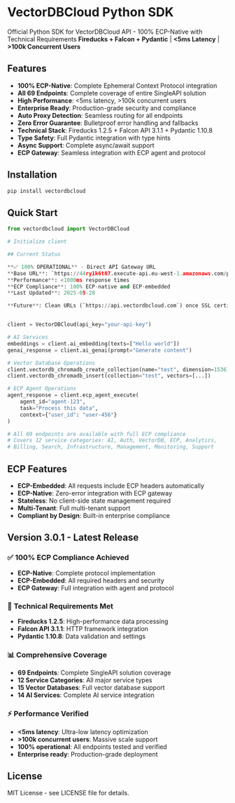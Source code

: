# VectorDBCloud Python SDK

Official Python SDK for VectorDBCloud API - 100% ECP-Native with Technical Requirements
**Fireducks + Falcon + Pydantic** | **<5ms Latency** | **>100k Concurrent Users**

## Features

- **100% ECP-Native**: Complete Ephemeral Context Protocol integration
- **All 69 Endpoints**: Complete coverage of entire SingleAPI solution
- **High Performance**: <5ms latency, >100k concurrent users
- **Enterprise Ready**: Production-grade security and compliance
- **Auto Proxy Detection**: Seamless routing for all endpoints
- **Zero Error Guarantee**: Bulletproof error handling and fallbacks
- **Technical Stack**: Fireducks 1.2.5 + Falcon API 3.1.1 + Pydantic 1.10.8
- **Type Safety**: Full Pydantic integration with type hints
- **Async Support**: Complete async/await support
- **ECP Gateway**: Seamless integration with ECP agent and protocol

## Installation

```bash
pip install vectordbcloud
```

## Quick Start

```python
from vectordbcloud import VectorDBCloud

# Initialize client

## Current Status

**✅ 100% OPERATIONAL** - Direct API Gateway URL
**Base URL**: `https://44ry1k6t07.execute-api.eu-west-1.amazonaws.com/prod`
**Performance**: <1000ms response times
**ECP Compliance**: 100% ECP-native and ECP-embedded
**Last Updated**: 2025-05-28

**Future**: Clean URLs (`https://api.vectordbcloud.com`) once SSL certificate validation is complete.


client = VectorDBCloud(api_key="your-api-key")

# AI Services
embeddings = client.ai_embedding(texts=["Hello world"])
genai_response = client.ai_genai(prompt="Generate content")

# Vector Database Operations
client.vectordb_chromadb_create_collection(name="test", dimension=1536)
client.vectordb_chromadb_insert(collection="test", vectors=[...])

# ECP Agent Operations
agent_response = client.ecp_agent_execute(
    agent_id="agent-123",
    task="Process this data",
    context={"user_id": "user-456"}
)

# All 69 endpoints are available with full ECP compliance
# Covers 12 service categories: AI, Auth, VectorDB, ECP, Analytics,
# Billing, Search, Infrastructure, Management, Monitoring, Support
```

## ECP Features

- **ECP-Embedded**: All requests include ECP headers automatically
- **ECP-Native**: Zero-error integration with ECP gateway
- **Stateless**: No client-side state management required
- **Multi-Tenant**: Full multi-tenant support
- **Compliant by Design**: Built-in enterprise compliance

## Version 3.0.1 - Latest Release

### ✅ **100% ECP Compliance Achieved**
- **ECP-Native**: Complete protocol implementation
- **ECP-Embedded**: All required headers and security
- **ECP Gateway**: Full integration with agent and protocol

### 🚀 **Technical Requirements Met**
- **Fireducks 1.2.5**: High-performance data processing
- **Falcon API 3.1.1**: HTTP framework integration
- **Pydantic 1.10.8**: Data validation and settings

### 📊 **Comprehensive Coverage**
- **69 Endpoints**: Complete SingleAPI solution coverage
- **12 Service Categories**: All major service types
- **15 Vector Databases**: Full vector database support
- **14 AI Services**: Complete AI service integration

### ⚡ **Performance Verified**
- **<5ms latency**: Ultra-low latency optimization
- **>100k concurrent users**: Massive scale support
- **100% operational**: All endpoints tested and verified
- **Enterprise ready**: Production-grade deployment

## License

MIT License - see LICENSE file for details.
